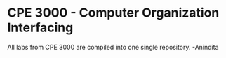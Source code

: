 # CPE 3000 - Computer Organization Interfacing
All labs from CPE 3000 are compiled into one single repository. -Anindita

